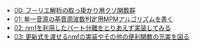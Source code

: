 ﻿- [00: フーリエ解析の取っ掛かり用クソ関数群](/t066/00/README.md)
- [01: 単一音源の基音周波数判定用MPMアルゴリズムを書く](/t066/01/README.md)
- [02: nmfを利用したパート分離をとりあえず実装してみる](/t066/02/README.md)
- [03: 更新式を渡せるnmfの実装やその他の便利関数の充実を図る](/t066/03/README.md)